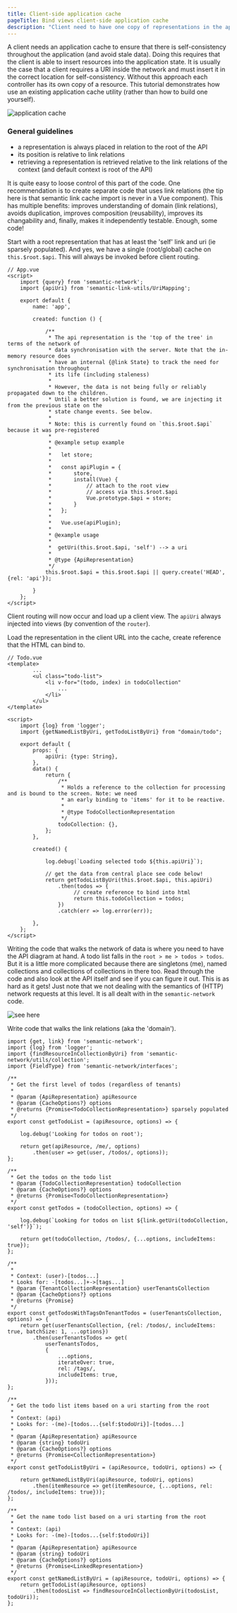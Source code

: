 ```yaml
---
title: Client-side application cache
pageTitle: Bind views client-side application cache
description: "Client need to have one copy of representations in the application cache"
---
```


A client needs an application cache to ensure that there is self-consistency throughout the application (and avoid stale data). Doing this requires that the client is able to insert resources into the application state. It is usually the case that a client requires a URI inside the network and must insert it in the correct location for self-consistency. Without this approach each controller has its own copy of a resource. This tutorial demonstrates how use an existing application cache utility (rather than how to build one yourself).

![application cache](application-cache.png)

### General guidelines

* a representation is always placed in relation to the root of the API
* its position is relative to link relations
* retrieving a representation is retrieved relative to the link relations of the context (and default context is root of the API)

It is quite easy to loose control of this part of the code. One recommendation is to create separate code that uses link relations (the tip here is that semantic link cache import is never in a Vue component). This has multiple benefits: improves understanding of domain (link relations), avoids duplication, improves composition (reusability), improves its changability and, finally, makes it independently testable. Enough, some code!

<Instruction>

Start with a root representation that has at least the 'self' link and uri (ie sparsely populated). And yes, we have a single (root/global) cache on `this.$root.$api`. This will always be invoked before client routing.

```js(path="...todo-hypermedia/client/src/App.vue")
// App.vue
<script>
    import {query} from 'semantic-network';
    import {apiUri} from 'semantic-link-utils/UriMapping';

    export default {
        name: 'app',

        created: function () {

            /**
             * The api representation is the 'top of the tree' in terms of the network of
             * data synchronisation with the server. Note that the in-memory resource does
             * have an internal {@link State} to track the need for synchronisation throughout
             * its life (including staleness)
             *
             * However, the data is not being fully or reliably propagated down to the children.
             * Until a better solution is found, we are injecting it from the previous state on the
             * state change events. See below.
             *
             * Note: this is currently found on `this.$root.$api` because it was pre-registered
             *
             * @example setup example
             *
             *   let store;
             *
             *   const apiPlugin = {
             *       store,
             *       install(Vue) {
             *           // attach to the root view
             *           // access via this.$root.$api
             *           Vue.prototype.$api = store;
             *       }
             *   };
             *
             *   Vue.use(apiPlugin);
             *
             * @example usage
             *
             *  getUri(this.$root.$api, 'self') --> a uri
             *
             * @type {ApiRepresentation}
             */
            this.$root.$api = this.$root.$api || query.create('HEAD', {rel: 'api'});

        }
    };
</script>
```

</Instruction>

Client routing will now occur and load up a client view. The `apiUri` always injected into views (by convention of the `router`).

<Instruction>

Load the representation in the client URL into the cache, create reference that the HTML can bind to.

```js{35}(path="...todo-hypermedia/client/src/components/app/Todo.vue")
// Todo.vue
<template>
        ...
        <ul class="todo-list">
            <li v-for="(todo, index) in todoCollection"
                ...
            </li>
        </ul>
</template>

<script>
    import {log} from 'logger';
    import {getNamedListByUri, getTodoListByUri} from "domain/todo";

    export default {
        props: {
            apiUri: {type: String},
        },
        data() {
            return {
                /**
                 * Holds a reference to the collection for processing and is bound to the screen. Note: we need
                 * an early binding to 'items' for it to be reactive.
                 *
                 * @type TodoCollectionRepresentation
                 */
                todoCollection: {},
            };
        },

        created() {

            log.debug(`Loading selected todo ${this.apiUri}`);

            // get the data from central place see code below!
            return getTodoListByUri(this.$root.$api, this.apiUri)
                .then(todos => {
                     // create reference to bind into html
                     return this.todoCollection = todos;
                })
                .catch(err => log.error(err));

        },
    };
</script>
```

</Instruction>

Writing the code that walks the network of data is where you need to have the API diagram at hand. A todo list falls in the `root > me > todos > todos`. But it is a little more complicated because there are singletons (me), named collections and collections of collections in there too. Read through the code and also look at the API itself and see if you can figure it out. This is as hard as it gets! Just note that we not dealing with the semantics of (HTTP) network requests at this level. It is all dealt with in the `semantic-network` code.

![see here](../../hypermedia/advanced/todo-api.png)

<Instruction>

Write code that walks the link relations (aka the 'domain').

```js(path="...todo-hypermedia/client/src/domain/todo.js")
import {get, link} from 'semantic-network';
import {log} from 'logger';
import {findResourceInCollectionByUri} from 'semantic-network/utils/collection';
import {FieldType} from 'semantic-network/interfaces';

/**
 * Get the first level of todos (regardless of tenants)
 *
 * @param {ApiRepresentation} apiResource
 * @param {CacheOptions?} options
 * @returns {Promise<TodoCollectionRepresentation>} sparsely populated
 */
export const getTodoList = (apiResource, options) => {

    log.debug('Looking for todos on root');

    return get(apiResource, /me/, options)
        .then(user => get(user, /todos/, options));
};

/**
 * Get the todos on the todo list
 * @param {TodoCollectionRepresentation} todoCollection
 * @param {CacheOptions?} options
 * @returns {Promise<TodoCollectionRepresentation>}
 */
export const getTodos = (todoCollection, options) => {

    log.debug(`Looking for todos on list ${link.getUri(todoCollection, 'self')}`);

    return get(todoCollection, /todos/, {...options, includeItems: true});
};

/**
 *
 * Context: (user)-[todos...]
 * Looks for: -[todos...]+->[tags...]
 * @param {TenantCollectionRepresentation} userTenantsCollection
 * @param {CacheOptions?} options
 * @returns {Promise}
 */
export const getTodosWithTagsOnTenantTodos = (userTenantsCollection, options) => {
    return get(userTenantsCollection, {rel: /todos/, includeItems: true, batchSize: 1, ...options})
        .then(userTenantsTodos => get(
            userTenantsTodos,
            {
                ...options,
                iterateOver: true,
                rel: /tags/,
                includeItems: true,
            }));
};

/**
 * Get the todo list items based on a uri starting from the root
 *
 * Context: (api)
 * Looks for: -(me)-[todos...{self:$todoUri}]-[todos...]
 *
 * @param {ApiRepresentation} apiResource
 * @param {string} todoUri
 * @param {CacheOptions?} options
 * @returns {Promise<CollectionRepresentation>}
 */
export const getTodoListByUri = (apiResource, todoUri, options) => {

    return getNamedListByUri(apiResource, todoUri, options)
        .then(itemResource => get(itemResource, {...options, rel: /todos/, includeItems: true}));
};

/**
 * Get the name todo list based on a uri starting from the root
 *
 * Context: (api)
 * Looks for: -(me)-[todos...{self:$todoUri}]
 *
 * @param {ApiRepresentation} apiResource
 * @param {string} todoUri
 * @param {CacheOptions?} options
 * @returns {Promise<LinkedRepresentation>}
 */
export const getNamedListByUri = (apiResource, todoUri, options) => {
    return getTodoList(apiResource, options)
        .then(todosList => findResourceInCollectionByUri(todosList, todoUri));
};

```

</Instruction>

